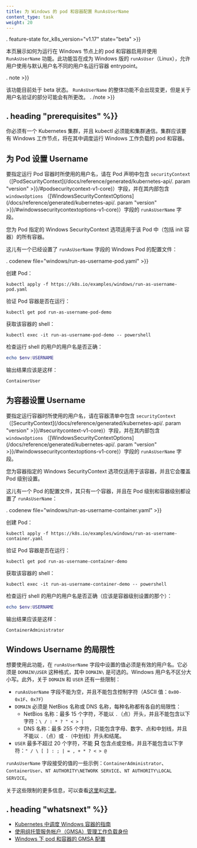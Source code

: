 ```yaml
---
title: 为 Windows 的 pod 和容器配置 RunAsUserName
content_type: task
weight: 20
---
```


<!--
---
title: Configure RunAsUserName for Windows pods and containers
content_type: task
weight: 20
---
-->

<!-- overview -->

. feature-state for_k8s_version="v1.17" state="beta" >}}

<!--
This page shows how to enable and use the `RunAsUserName` feature for pods and containers that will run on Windows nodes. This feature is meant to be the Windows equivalent of the Linux-specific `runAsUser` feature, allowing users to run the container entrypoints with a different username that their default ones.
-->

本页展示如何为运行在 Windows 节点上的 pod 和容器启用并使用 `RunAsUserName` 功能。此功能旨在成为 Windows 版的 `runAsUser`（Linux），允许用户使用与默认用户名不同的用户名运行容器 entrypoint。

. note >}}
<!--
This feature is in beta. The overall functionality for `RunAsUserName` will not change, but there may be some changes regarding the username validation.
-->
该功能目前处于 beta 状态。 `RunAsUserName` 的整体功能不会出现变更，但是关于用户名验证的部分可能会有所更改。
. /note >}}



## . heading "prerequisites" %}}


<!--
You need to have a Kubernetes cluster and the kubectl command-line tool must be configured to communicate with your cluster. The cluster is expected to have Windows worker nodes where pods with containers running Windows workloads will get scheduled.
-->

你必须有一个 Kubernetes 集群，并且 kubectl 必须能和集群通信。集群应该要有 Windows 工作节点，将在其中调度运行 Windows 工作负载的 pod 和容器。

<!--
## Set the Username for a Pod

To specify the username with which to execute the Pod's container processes, include the `securityContext` field ([PodSecurityContext](/docs/reference/generated/kubernetes-api/. param "version" >}}/#podsecuritycontext-v1-core) in the Pod specification, and within it, the `windowsOptions` ([WindowsSecurityContextOptions](/docs/reference/generated/kubernetes-api/. param "version" >}}/#windowssecuritycontextoptions-v1-core) field containing the `runAsUserName` field.
-->

## 为 Pod 设置 Username

要指定运行 Pod 容器时所使用的用户名，请在 Pod 声明中包含 `securityContext` （[PodSecurityContext](/docs/reference/generated/kubernetes-api/. param "version" >}}/#podsecuritycontext-v1-core)）字段，并在其内部包含 `windowsOptions` （[WindowsSecurityContextOptions](/docs/reference/generated/kubernetes-api/. param "version" >}}/#windowssecuritycontextoptions-v1-core)）字段的 `runAsUserName` 字段。

<!--
The Windows security context options that you specify for a Pod apply to all Containers and init Containers in the Pod.

Here is a configuration file for a Windows Pod that has the `runAsUserName` field set:
-->

您为 Pod 指定的 Windows SecurityContext 选项适用于该 Pod 中（包括 init 容器）的所有容器。

这儿有一个已经设置了 `runAsUserName` 字段的 Windows Pod 的配置文件：

. codenew file="windows/run-as-username-pod.yaml" >}}

<!--
Create the Pod:
-->

创建 Pod：

```shell
kubectl apply -f https://k8s.io/examples/windows/run-as-username-pod.yaml
```

<!--
Verify that the Pod's Container is running:
-->

验证 Pod 容器是否在运行：

```shell
kubectl get pod run-as-username-pod-demo
```

<!--
Get a shell to the running Container:
-->

获取该容器的 shell：

```shell
kubectl exec -it run-as-username-pod-demo -- powershell
```

<!--
Check that the shell is running user the correct username:
-->

检查运行 shell 的用户的用户名是否正确：

```powershell
echo $env:USERNAME
```

<!--
The output should be:
-->

输出结果应该是这样：

```shell
ContainerUser
```

<!--
## Set the Username for a Container

To specify the username with which to execute a Container's processes, include the `securityContext` field ([SecurityContext](/docs/reference/generated/kubernetes-api/. param "version" >}}/#securitycontext-v1-core)) in the Container manifest, and within it, the `windowsOptions` ([WindowsSecurityContextOptions](/docs/reference/generated/kubernetes-api/. param "version" >}}/#windowssecuritycontextoptions-v1-core) field containing the `runAsUserName` field.
-->

## 为容器设置 Username

要指定运行容器时所使用的用户名，请在容器清单中包含 `securityContext` （[SecurityContext](/docs/reference/generated/kubernetes-api/. param "version" >}}/#securitycontext-v1-core)）字段，并在其内部包含 `windowsOptions` （[WindowsSecurityContextOptions](/docs/reference/generated/kubernetes-api/. param "version" >}}/#windowssecuritycontextoptions-v1-core)）字段的 `runAsUserName` 字段。

<!--
The Windows security context options that you specify for a Container apply only to that individual Container, and they override the settings made at the Pod level.

Here is the configuration file for a Pod that has one Container, and the `runAsUserName` field is set at the Pod level and the Container level:
-->

您为容器指定的 Windows SecurityContext 选项仅适用于该容器，并且它会覆盖 Pod 级别设置。

这儿有一个 Pod 的配置文件，其只有一个容器，并且在 Pod 级别和容器级别都设置了 `runAsUserName`：

. codenew file="windows/run-as-username-container.yaml" >}}

<!--
Create the Pod:
-->

创建 Pod：

```shell
kubectl apply -f https://k8s.io/examples/windows/run-as-username-container.yaml
```

<!--
Verify that the Pod's Container is running:
-->

验证 Pod 容器是否在运行：

```shell
kubectl get pod run-as-username-container-demo
```

<!--
Get a shell to the running Container:
-->

获取该容器的 shell：

```shell
kubectl exec -it run-as-username-container-demo -- powershell
```

<!--
Check that the shell is running user the correct username (the one set at the Container level):
-->

检查运行 shell 的用户的用户名是否正确（应该是容器级别设置的那个）：

```powershell
echo $env:USERNAME
```

<!--
The output should be:
-->

输出结果应该是这样：

```shell
ContainerAdministrator
```

<!--
## Windows Username limitations

In order to use this feature, the value set in the `runAsUserName` field must be a valid username. It must have the following format: `DOMAIN\USER`, where `DOMAIN\` is optional. Windows user names are case insensitive. Additionally, there are some restrictions regarding the `DOMAIN` and `USER`:
-->

## Windows Username 的局限性

想要使用此功能，在 `runAsUserName` 字段中设置的值必须是有效的用户名。它必须是 `DOMAIN\USER` 这种格式，其中 `DOMAIN\` 是可选的。Windows 用户名不区分大小写。此外，关于 `DOMAIN` 和 `USER` 还有一些限制：

<!--
- The `runAsUserName` field cannot be empty, and it cannot contain control characters (ASCII values: `0x00-0x1F`, `0x7F`)
- The `DOMAIN` must be either a NetBios name, or a DNS name, each with their own restrictions:
  - NetBios names: maximum 15 characters, cannot start with `.` (dot), and cannot contain the following characters: `\ / : * ? " < > |`
  - DNS names: maximum 255 characters, contains only alphanumeric characters, dots, and dashes, and it cannot start or end with a `.` (dot) or `-` (dash).
- The `USER` must have at most 20 characters, it cannot contain *only* dots or spaces, and it cannot contain the following characters: `" / \ [ ] : ; | = , + * ? < > @`.
-->

- `runAsUserName` 字段不能为空，并且不能包含控制字符（ASCII 值：`0x00-0x1F`、`0x7F`）
- `DOMAIN` 必须是 NetBios 名称或 DNS 名称，每种名称都有各自的局限性：
  - NetBios 名称：最多 15 个字符，不能以 `.`（点）开头，并且不能包含以下字符：`\ / : * ? " < > |`
  - DNS 名称：最多 255 个字符，只能包含字母、数字、点和中划线，并且不能以 `.`（点）或 `-`（中划线）开头和结尾。
- `USER` 最多不超过 20 个字符，不能 **只** 包含点或空格，并且不能包含以下字符：`" / \ [ ] : ; | = , + * ? < > @`

<!--
Examples of acceptable values for the `runAsUserName` field: `ContainerAdministrator`, `ContainerUser`, `NT AUTHORITY\NETWORK SERVICE`, `NT AUTHORITY\LOCAL SERVICE`.

For more information about these limtations, check [here](https://support.microsoft.com/en-us/help/909264/naming-conventions-in-active-directory-for-computers-domains-sites-and) and [here](https://docs.microsoft.com/en-us/powershell/module/microsoft.powershell.localaccounts/new-localuser?view=powershell-5.1).
-->

`runAsUserName` 字段接受的值的一些示例：`ContainerAdministrator`、`ContainerUser`、`NT AUTHORITY\NETWORK SERVICE`、`NT AUTHORITY\LOCAL SERVICE`。

关于这些限制的更多信息，可以查看[这里](https://support.microsoft.com/en-us/help/909264/naming-conventions-in-active-directory-for-computers-domains-sites-and)和[这里](https://docs.microsoft.com/en-us/powershell/module/microsoft.powershell.localaccounts/new-localuser?view=powershell-5.1)。



## . heading "whatsnext" %}}


<!--
* [Guide for scheduling Windows containers in Kubernetes](/docs/setup/production-environment/windows/user-guide-windows-containers/)
* [Managing Workload Identity with Group Managed Service Accounts (GMSA)](/docs/setup/production-environment/windows/user-guide-windows-containers/#managing-workload-identity-with-group-managed-service-accounts)
* [Configure GMSA for Windows pods and containers](/docs/tasks/configure-pod-container/configure-gmsa/)
-->

* [Kubernetes 中调度 Windows 容器的指南](/docs/setup/production-environment/windows/user-guide-windows-containers/)
* [使用组托管服务帐户（GMSA）管理工作负载身份](/docs/setup/production-environment/windows/user-guide-windows-containers/#managing-workload-identity-with-group-managed-service-accounts)
* [Windows 下 pod 和容器的 GMSA 配置](/docs/tasks/configure-pod-container/configure-gmsa/)


